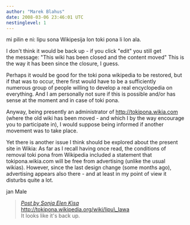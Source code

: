 ```yaml
---
author: "Marek Blahus"
date: 2008-03-06 23:46:01 UTC
nestinglevel: 1
---
```

mi pilin e ni: lipu sona Wikipesija lon toki pona li lon ala.  
  
I don't think it would be back up - if you click "edit" you still get  
the message: "This wiki has been closed and the content moved" This is  
the way it has been since the closure, I guess.  
  
Perhaps it would be good for the toki pona wikipedia to be restored, but  
if that was to occur, there first would have to be a sufficiently  
numerous group of people willing to develop a real encyclopedia on  
everything. And I am personally not sure if this is possible and/or has  
sense at the moment and in case of toki pona.  
  
Anyway, being presently an administrator of http://tokipona.wikia.com  
(where the old wiki has been moved - and which I by the way encourage  
you to participate in), I would suppose being informed if another  
movement was to take place.  
  
Yet there is another issue I think should be explored about the present  
site in Wikia: As far as I recall having once read, the conditions of  
removal toki pona from Wikipedia included a statement that  
tokipona.wikia.com will be free from advertising (unlike the usual  
wikias). However, since the last design change (some months ago),  
advertising appears also there - and at least in my point of view it  
disturbs quite a lot.  
  
jan Male  

> [_Post by Sonja Elen Kisa_](/8W0mWeDt/wikipedia#post1)  
> http://tokipona.wikipedia.org/wiki/lipu\_lawa  
> It looks like it's back up.  
>